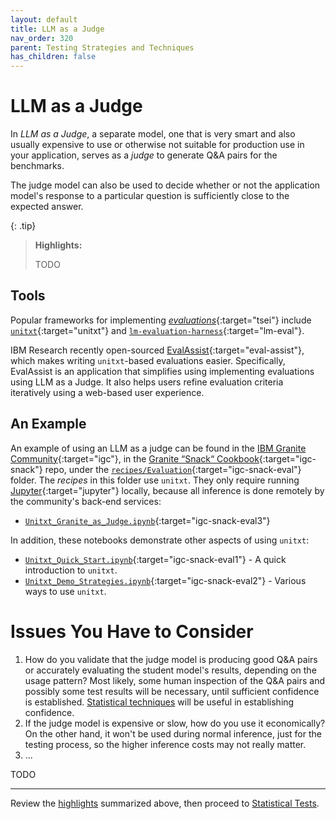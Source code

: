 ```yaml
---
layout: default
title: LLM as a Judge
nav_order: 320
parent: Testing Strategies and Techniques
has_children: false
---
```


# LLM as a Judge

In _LLM as a Judge_, a separate model, one that is very smart and also usually expensive to use or otherwise not suitable for production use in your application, serves as a _judge_ to generate Q&A pairs for the benchmarks. 

The judge model can also be used to decide whether or not the application model's response to a particular question is sufficiently close to the expected answer.

<a id="highlights"></a>

{: .tip}
> **Highlights:**
>
> TODO

## Tools

Popular frameworks for implementing [_evaluations_](https://the-ai-alliance.github.io/trust-safety-evals/){:target="tsei"} include [`unitxt`](https://www.unitxt.ai){:target="unitxt"} and [`lm-evaluation-harness`](https://github.com/EleutherAI/lm-evaluation-harness){:target="lm-eval"}.

IBM Research recently open-sourced [EvalAssist](https://ibm.github.io/eval-assist/){:target="eval-assist"}, which makes writing `unitxt`-based evaluations easier. Specifically, EvalAssist is an application that simplifies using implementing evaluations using LLM as a Judge. It also helps users refine evaluation criteria iteratively using a web-based user experience. 

## An Example

An example of using an LLM as a judge can be found in the [IBM Granite Community](https://github.com/ibm-granite-community){:target="igc"}, in the [Granite &ldquo;Snack&ldquo; Cookbook](https://github.com/ibm-granite-community/granite-snack-cookbook){:target="igc-snack"} repo, under the [`recipes/Evaluation`](https://github.com/ibm-granite-community/granite-snack-cookbook/tree/main/recipes/Evaluation){:target="igc-snack-eval"} folder. The _recipes_ in this folder use `unitxt`. They only require running [Jupyter](https://jupyter.org/){:target="jupyter"} locally, because all inference is done remotely by the community's back-end services:

* [`Unitxt_Granite_as_Judge.ipynb`](https://github.com/ibm-granite-community/granite-snack-cookbook/tree/main/recipes/Evaluation/Unitxt_Granite_as_Judge.ipynb){:target="igc-snack-eval3"}

In addition, these notebooks demonstrate other aspects of using `unitxt`:

* [`Unitxt_Quick_Start.ipynb`](https://github.com/ibm-granite-community/granite-snack-cookbook/tree/main/recipes/Evaluation/Unitxt_Quick_Start.ipynb){:target="igc-snack-eval1"} - A quick introduction to `unitxt`.
* [`Unitxt_Demo_Strategies.ipynb`](https://github.com/ibm-granite-community/granite-snack-cookbook/tree/main/recipes/Evaluation/Unitxt_Demo_Strategies.ipynb){:target="igc-snack-eval2"} - Various ways to use `unitxt`.

# Issues You Have to Consider

1. How do you validate that the judge model is producing good Q&A pairs or accurately evaluating the student model's results, depending on the usage pattern? Most likely, some human inspection of the Q&A pairs and possibly some test results will be necessary, until sufficient confidence is established. [Statistical techniques]({{site.baseurl}}/testing-strategies/statistical-tests) will be useful in establishing confidence. 
2. If the judge model is expensive or slow, how do you use it economically? On the other hand, it won't be used during normal inference, just for the testing process, so the higher inference costs may not really matter.
3. ...

TODO

---

Review the [highlights](#highlights) summarized above, then proceed to [Statistical Tests]({{site.baseurl}}/testing-strategies/statistical-tests/).
